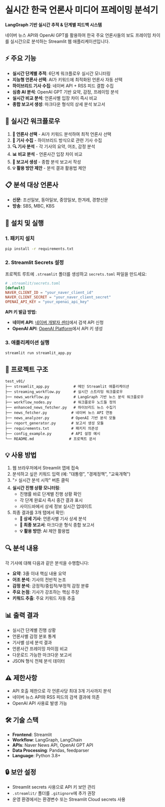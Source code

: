 # 실시간 한국 언론사 미디어 프레이밍 분석기

**LangGraph 기반 실시간 추적 & 단계별 피드백 시스템**

네이버 뉴스 API와 OpenAI GPT를 활용하여 한국 주요 언론사들의 보도 프레이밍 차이를 실시간으로 분석하는 Streamlit 웹 애플리케이션입니다.

## ⚡ 주요 기능

- **실시간 단계별 추적**: 6단계 워크플로우 실시간 모니터링
- **지능형 언론사 선택**: AI가 키워드에 최적화된 언론사 자동 선택
- **하이브리드 기사 수집**: 네이버 API + RSS 피드 결합 수집
- **심층 AI 분석**: OpenAI GPT 기반 요약, 감정, 프레이밍 분석
- **실시간 비교 분석**: 언론사별 입장 차이 즉시 비교
- **종합 보고서 생성**: 마크다운 형식의 상세 분석 보고서

## 🎯 실시간 워크플로우

1. **🎯 언론사 선택** - AI가 키워드 분석하여 최적 언론사 선택
2. **📰 기사 수집** - 하이브리드 방식으로 관련 기사 수집  
3. **🔍 기사 분석** - 각 기사의 요약, 어조, 감정 분석
4. **📊 비교 분석** - 언론사간 입장 차이 비교
5. **📄 보고서 생성** - 종합 분석 보고서 작성
6. **💡 활용 방안 제안** - 분석 결과 활용법 제안

## 📋 분석 대상 언론사

- **신문**: 조선일보, 동아일보, 중앙일보, 한겨레, 경향신문
- **방송**: SBS, MBC, KBS

## 🚀 설치 및 실행

### 1. 패키지 설치
```bash
pip install -r requirements.txt
```

### 2. Streamlit Secrets 설정
프로젝트 루트에 `.streamlit` 폴더를 생성하고 `secrets.toml` 파일을 만드세요:

```toml
# .streamlit/secrets.toml
[default]
NAVER_CLIENT_ID = "your_naver_client_id"
NAVER_CLIENT_SECRET = "your_naver_client_secret"
OPENAI_API_KEY = "your_openai_api_key"
```

**API 키 발급 방법:**
- **네이버 API**: [네이버 개발자 센터](https://developers.naver.com/apps/#/register)에서 검색 API 신청
- **OpenAI API**: [OpenAI Platform](https://platform.openai.com/api-keys)에서 API 키 생성

### 3. 애플리케이션 실행
```bash
streamlit run streamlit_app.py
```

## 📁 프로젝트 구조

```
test_v01/
├── streamlit_app.py           # 메인 Streamlit 애플리케이션
├── streaming_workflow.py      # 실시간 스트리밍 워크플로우
├── news_workflow.py           # LangGraph 기반 뉴스 분석 워크플로우
├── workflow_nodes.py          # 워크플로우 노드들 정의
├── enhanced_news_fetcher.py   # 하이브리드 뉴스 수집기
├── news_fetcher.py           # 네이버 뉴스 API 연동
├── news_analyzer.py          # OpenAI 기반 분석 모듈
├── report_generator.py       # 보고서 생성 모듈
├── requirements.txt          # 패키지 의존성
├── config_example.py         # API 설정 예시
└── README.md                # 프로젝트 문서
```

## 💡 사용 방법

1. 웹 브라우저에서 Streamlit 앱에 접속
2. 분석하고 싶은 키워드 입력 (예: "대통령", "경제정책", "교육개혁")
3. "⚡ 실시간 분석 시작" 버튼 클릭
4. **실시간 진행 상황 모니터링**:
   - 진행률 바로 단계별 진행 상황 확인
   - 각 단계 완료시 즉시 중간 결과 표시
   - 사이드바에서 상세 정보 실시간 업데이트
5. 최종 결과를 3개 탭에서 확인:
   - **📰 상세 기사**: 언론사별 기사 상세 분석
   - **📄 최종 보고서**: 마크다운 형식 종합 보고서  
   - **💡 활용 방안**: AI 제안 활용법

## 🔍 분석 내용

각 기사에 대해 다음과 같은 분석을 수행합니다:

- **요약**: 3줄 이내 핵심 내용 요약
- **어조 분석**: 기사의 전반적 논조
- **감정 분석**: 긍정적/중립적/부정적 감정 분류
- **주요 논점**: 기사가 강조하는 핵심 주장
- **키워드 추출**: 주요 키워드 자동 추출

## 📊 출력 결과

- 실시간 단계별 진행 상황
- 언론사별 감정 분포 통계
- 기사별 상세 분석 결과
- 언론사간 프레이밍 차이점 비교
- 다운로드 가능한 마크다운 보고서
- JSON 형식 전체 분석 데이터

## ⚠️ 제한사항

- API 호출 제한으로 각 언론사당 최대 3개 기사까지 분석
- 네이버 뉴스 API와 RSS 피드의 검색 결과에 의존
- OpenAI API 사용료 발생 가능

## 🛠️ 기술 스택

- **Frontend**: Streamlit
- **Workflow**: LangGraph, LangChain
- **APIs**: Naver News API, OpenAI GPT API
- **Data Processing**: Pandas, feedparser
- **Language**: Python 3.8+

## 🔒 보안 설정

- Streamlit secrets 사용으로 API 키 보안 관리
- `.streamlit/` 폴더를 `.gitignore`에 추가 권장
- 운영 환경에서는 환경변수 또는 Streamlit Cloud secrets 사용